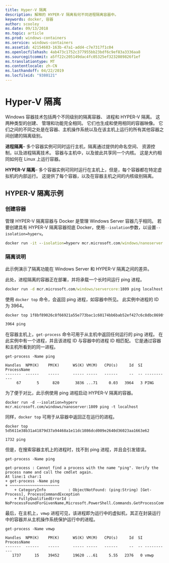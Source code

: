 ```yaml
---
title: Hyper-V 隔离
description: 解释的 HYPER-V 隔离有何不同进程隔离容器中。
keywords: docker, 容器
author: scooley
ms.date: 09/13/2018
ms.topic: article
ms.prod: windows-containers
ms.service: windows-containers
ms.assetid: 42154683-163b-47a1-add4-c7e7317f1c04
ms.openlocfilehash: 4ab473c1752c377955bb23bdf6c9ef83a3336aa8
ms.sourcegitcommit: a5ff22c205149dac4fc05325ef3232089826f1ef
ms.translationtype: MT
ms.contentlocale: zh-CN
ms.lasthandoff: 04/22/2019
ms.locfileid: "9380121"
---
```

# <a name="hyper-v-isolation"></a>Hyper-V 隔离

Windows 容器技术包括两个不同级别的隔离容器、 进程和 HYPER-V 隔离。 这两种类型的创建、 管理和功能完全相同。 它们也生成和使用相同的容器映像。 它们之间的不同之处是在容器、主机操作系统以及在该主机上运行的所有其他容器之间创建的隔离级别。

**进程隔离**– 多个容器实例可同时运行主机，隔离通过提供的命名空间、 资源控制，以及进程隔离技术。  容器与主机中，以及彼此共享同一个内核。  这是大约相同如何在 Linux 上运行容器。

**HYPER-V 隔离**– 多个容器实例可同时运行在主机上，但是，每个容器都在特定虚拟机的内部运行。 这提供了每个容器，以及在容器主机之间的内核级别隔离。

## <a name="hyper-v-isolation-examples"></a>HYPER-V 隔离示例

### <a name="create-container"></a>创建容器

管理 HYPER-V 隔离容器与 Docker 是管理 Windows Server 容器几乎相同。 若要创建具有 HYPER-V 隔离容器彻底 Docker，使用`--isolation`参数，以设置`--isolation=hyperv`。

``` cmd
docker run -it --isolation=hyperv mcr.microsoft.com/windows/nanoserver:1809 cmd
```

### <a name="isolation-explanation"></a>隔离说明

此示例演示了隔离功能在 Windows Server 和 HYPER-V 隔离之间的差异。

此处，进程隔离的容器正在部署，并将承载一个长时间运行 ping 进程。

``` cmd
docker run -d mcr.microsoft.com/windows/servercore:1809 ping localhost -t
```

使用 `docker top` 命令，会返回 ping 进程，如容器中所见。 此实例中进程的 ID 为 3964。

``` cmd
docker top 1f8bf89026c8f66921a55e773bac1c60174bb6bab52ef427c6c8dbc8698f9d7a

3964 ping
```

在容器主机上，`get-process` 命令可用于从主机中返回任何运行的 ping 进程。 在此实例中有一个进程，并且该进程 ID 与容器中的进程 ID 相匹配。 它是通过容器和主机所看到的同一进程。

```
get-process -Name ping

Handles  NPM(K)    PM(K)      WS(K) VM(M)   CPU(s)     Id  SI ProcessName
-------  ------    -----      ----- -----   ------     --  -- -----------
     67       5      820       3836 ...71     0.03   3964   3 PING
```

为了便于对比，此示例使用 ping 进程启动 HYPER-V 隔离的容器。

```
docker run -d --isolation=hyperv mcr.microsoft.com/windows/nanoserver:1809 ping -t localhost
```

同样，`docker top` 可用于从容器中返回正在运行的进程。

```
docker top 5d5611e38b31a41879d37a94468a1e11dc1086dcd009e2640d36023aa1663e62

1732 ping
```

但是，在搜索容器主机上的进程时，找不到 ping 进程，并且会引发错误。

```
get-process -Name ping

get-process : Cannot find a process with the name "ping". Verify the process name and call the cmdlet again.
At line:1 char:1
+ get-process -Name ping
+ ~~~~~~~~~~~~~~~~~~~~~~
    + CategoryInfo          : ObjectNotFound: (ping:String) [Get-Process], ProcessCommandException
    + FullyQualifiedErrorId : NoProcessFoundForGivenName,Microsoft.PowerShell.Commands.GetProcessCommand
```

最后，在主机上，`vmwp` 进程可见，该进程即为运行中的虚拟机，其正在封装运行中的容器并从主机操作系统保护运行中的进程。

```
get-process -Name vmwp

Handles  NPM(K)    PM(K)      WS(K) VM(M)   CPU(s)     Id  SI ProcessName
-------  ------    -----      ----- -----   ------     --  -- -----------
   1737      15    39452      19620 ...61     5.55   2376   0 vmwp
```
